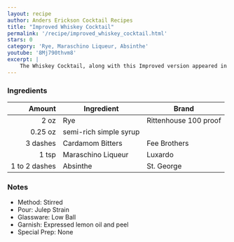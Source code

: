 ```yaml
---
layout: recipe
author: Anders Erickson Cocktail Recipes
title: "Improved Whiskey Cocktail"
permalink: '/recipe/improved_whiskey_cocktail.html'
stars: 0
category: 'Rye, Maraschino Liqueur, Absinthe'
youtube: '8Mj790thvm8'
excerpt: |
	The Whiskey Cocktail, along with this Improved version appeared in Jerry Thomas's 1876 <i>The Bar-tender's Guide</i>. The book also includes "Improved" versions of the Brandy Cocktail, and Gin Cocktail which are all what we today call <a href="/encyclopedia/500/cocktails/old-fashioned-cocktail">Old Fashioned cocktails</a>. In the words of Jerry Thomas, they have been "<i>improved by moistening the edge of the cocktail glass with a piece of lemon</i>." Such "improved" American cocktails from the period are also distinguished by using European ingredients, particularly maraschino liqueur and/or absinthe.
---
```


### Ingredients

|        Amount | Ingredient             | Brand                 |
| ------------: | ---------------------- | --------------------- |
|          2 oz | Rye                    | Rittenhouse 100 proof |
|       0.25 oz | semi-rich simple syrup |
|      3 dashes | Cardamom Bitters       | Fee Brothers          |
|         1 tsp | Maraschino Liqueur     | Luxardo               |
| 1 to 2 dashes | Absinthe               | St. George            |

### Notes

- Method: Stirred
- Pour: Julep Strain
- Glassware: Low Ball
- Garnish: Expressed lemon oil and peel
- Special Prep: None
